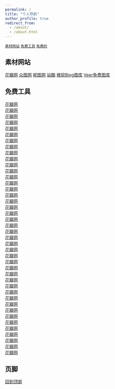 ```yaml
---
permalink: /
title: "个人导航"
author_profile: true
redirect_from: 
  - /about/
  - /about.html
---
```

[`素材网站`](#素材网站) [`免费工具`](#免费工具) [`免费的`](#免费)

## 素材网站

[花瓣网](https://huaban.com/follow)
[众图网](https://www.ztupic.com/)
[昵图网](https://www.nipic.com/)
[站酷](https://www.zcool.com.cn/)
[微软Bing图库](https://www.bing.com/hp)
[Veer免费图库](https://www.veer.com/)

## 免费工具

[花瓣网](https://m.huaban.com)<br>
[花瓣网](https://m.huaban.com)<br>
[花瓣网](https://m.huaban.com)<br>
[花瓣网](https://m.huaban.com)<br>
[花瓣网](https://m.huaban.com)<br>
[花瓣网](https://m.huaban.com)<br>
[花瓣网](https://m.huaban.com)<br>
[花瓣网](https://m.huaban.com)<br>
[花瓣网](https://m.huaban.com)<br>
[花瓣网](https://m.huaban.com)<br>
[花瓣网](https://m.huaban.com)<br>
[花瓣网](https://m.huaban.com)<br>
[花瓣网](https://m.huaban.com)<br>
[花瓣网](https://m.huaban.com)<br>
[花瓣网](https://m.huaban.com)<br>
[花瓣网](https://m.huaban.com)<br>
[花瓣网](https://m.huaban.com)<br>
[花瓣网](https://m.huaban.com)<br>
[花瓣网](https://m.huaban.com)<br>
[花瓣网](https://m.huaban.com)<br>
[花瓣网](https://m.huaban.com)<br>
[花瓣网](https://m.huaban.com)<br>
[花瓣网](https://m.huaban.com)<br>
[花瓣网](https://m.huaban.com)<br>
[花瓣网](https://m.huaban.com)<br>
[花瓣网](https://m.huaban.com)<br>
[花瓣网](https://m.huaban.com)<br>
[花瓣网](https://m.huaban.com)<br>
[花瓣网](https://m.huaban.com)<br>
[花瓣网](https://m.huaban.com)<br>
[花瓣网](https://m.huaban.com)<br>
[花瓣网](https://m.huaban.com)<br>
[花瓣网](https://m.huaban.com)<br>
[花瓣网](https://m.huaban.com)<br>
[花瓣网](https://m.huaban.com)<br>
[花瓣网](https://m.huaban.com)<br>
[花瓣网](https://m.huaban.com)<br>
[花瓣网](https://m.huaban.com)<br>
[花瓣网](https://m.huaban.com)<br>
[花瓣网](https://m.huaban.com)<br>
[花瓣网](https://m.huaban.com)<br>
[花瓣网](https://m.huaban.com)

## 页脚

[回到顶部](#素材网站)
